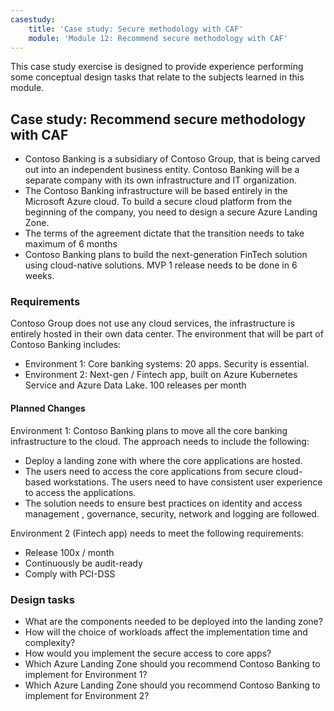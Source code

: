```yaml
---
casestudy:
    title: 'Case study: Secure methodology with CAF'
    module: 'Module 12: Recommend secure methodology with CAF'
---
```

This case study exercise is designed to provide experience performing some conceptual design tasks that relate to the subjects learned in this module.

## Case study: Recommend secure methodology with CAF

- Contoso Banking is a subsidiary of Contoso Group, that is being carved out into an independent business entity. Contoso Banking will be a separate company with its own infrastructure and IT organization. 
- The Contoso Banking infrastructure will be based entirely in the Microsoft Azure cloud. To build a secure cloud platform from the beginning of the company, you need to design a secure Azure Landing Zone.
- The terms of the agreement dictate that the transition needs to take maximum of 6 months
- Contoso Banking plans to build the next-generation FinTech solution using cloud-native solutions. MVP 1 release needs to be done in 6 weeks.

### Requirements

Contoso Group does not use any cloud services, the infrastructure is entirely hosted in their own data center. The environment that will be part of Contoso Banking includes:

- Environment 1: Core banking systems: 20 apps. Security is essential.
- Environment 2: Next-gen / Fintech app, built on Azure Kubernetes Service and Azure Data Lake. 100 releases per month

#### Planned Changes

Environment 1: Contoso Banking plans to move all the core banking infrastructure to the cloud. The approach needs to include the following:

- Deploy a landing zone with where the core applications are hosted.
- The users need to access the core applications from secure cloud-based workstations. The users need to have consistent user experience to access the applications.
- The solution needs to ensure best practices on identity and access management , governance, security, network and logging are followed.

Environment 2 (Fintech app) needs to meet the following requirements:

- Release 100x / month
- Continuously be audit-ready
- Comply with PCI-DSS

### Design tasks

- What are the components needed to be deployed into the landing zone?
- How will the choice of workloads affect the implementation time and complexity?
- How would you implement the secure access to core apps?
- Which Azure Landing Zone should you recommend Contoso Banking to implement for Environment 1?
- Which Azure Landing Zone should you recommend Contoso Banking to implement for Environment 2?
